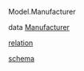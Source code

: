 Model.Manufacturer

data [Manufacturer](Model-Manufacturer.html#t:Manufacturer)

[relation](Model-Manufacturer.html#v:relation)

[schema](Model-Manufacturer.html#v:schema)
